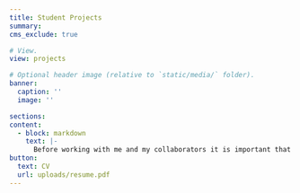 ```yaml
---
title: Student Projects
summary: 
cms_exclude: true

# View.
view: projects

# Optional header image (relative to `static/media/` folder).
banner:
  caption: ''
  image: ''

sections:
content:
  - block: markdown
    text: |-
      Before working with me and my collaborators it is important that you know what you are getting yourself into. To get a feeling for the kind of work you will be doing, try these two problems on the attached problem sheet. Email them back to me and we can discuss. I am happy to work with students on any of the projects below:
button:
  text: CV
  url: uploads/resume.pdf
---
```






